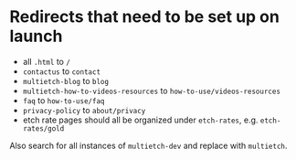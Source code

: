 # Redirects that need to be set up on launch

- all `.html` to `/`
- `contactus` to `contact`
- `multietch-blog` to `blog`
- `multietch-how-to-videos-resources` to `how-to-use/videos-resources`
- `faq` to `how-to-use/faq`
- `privacy-policy` to `about/privacy`
- etch rate pages should all be organized under `etch-rates`, e.g. `etch-rates/gold`

Also search for all instances of `multietch-dev` and replace with `multietch`.
